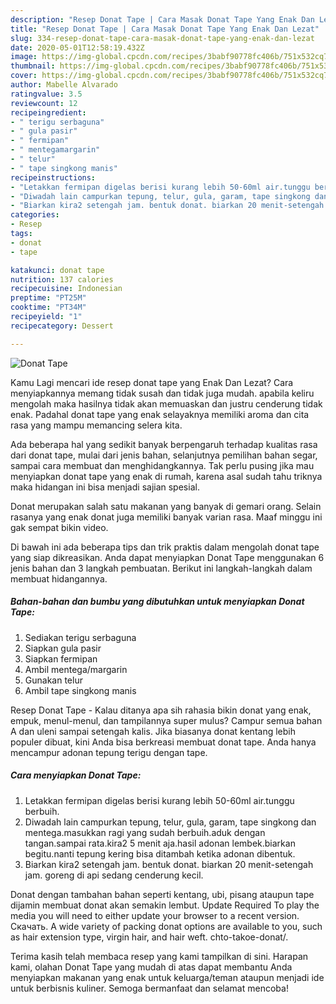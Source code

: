 ```yaml
---
description: "Resep Donat Tape | Cara Masak Donat Tape Yang Enak Dan Lezat"
title: "Resep Donat Tape | Cara Masak Donat Tape Yang Enak Dan Lezat"
slug: 334-resep-donat-tape-cara-masak-donat-tape-yang-enak-dan-lezat
date: 2020-05-01T12:58:19.432Z
image: https://img-global.cpcdn.com/recipes/3babf90778fc406b/751x532cq70/donat-tape-foto-resep-utama.jpg
thumbnail: https://img-global.cpcdn.com/recipes/3babf90778fc406b/751x532cq70/donat-tape-foto-resep-utama.jpg
cover: https://img-global.cpcdn.com/recipes/3babf90778fc406b/751x532cq70/donat-tape-foto-resep-utama.jpg
author: Mabelle Alvarado
ratingvalue: 3.5
reviewcount: 12
recipeingredient:
- " terigu serbaguna"
- " gula pasir"
- " fermipan"
- " mentegamargarin"
- " telur"
- " tape singkong manis"
recipeinstructions:
- "Letakkan fermipan digelas berisi kurang lebih 50-60ml air.tunggu berbuih."
- "Diwadah lain campurkan tepung, telur, gula, garam, tape singkong dan mentega.masukkan ragi yang sudah berbuih.aduk dengan tangan.sampai rata.kira2 5 menit aja.hasil adonan lembek.biarkan begitu.nanti tepung kering bisa ditambah ketika adonan dibentuk."
- "Biarkan kira2 setengah jam. bentuk donat. biarkan 20 menit-setengah jam. goreng di api sedang cenderung kecil."
categories:
- Resep
tags:
- donat
- tape

katakunci: donat tape 
nutrition: 137 calories
recipecuisine: Indonesian
preptime: "PT25M"
cooktime: "PT34M"
recipeyield: "1"
recipecategory: Dessert

---
```



![Donat Tape](https://img-global.cpcdn.com/recipes/3babf90778fc406b/751x532cq70/donat-tape-foto-resep-utama.jpg)

Kamu Lagi mencari ide resep donat tape yang Enak Dan Lezat? Cara menyiapkannya memang tidak susah dan tidak juga mudah. apabila keliru mengolah maka hasilnya tidak akan memuaskan dan justru cenderung tidak enak. Padahal donat tape yang enak selayaknya memiliki aroma dan cita rasa yang mampu memancing selera kita.

Ada beberapa hal yang sedikit banyak berpengaruh terhadap kualitas rasa dari donat tape, mulai dari jenis bahan, selanjutnya pemilihan bahan segar, sampai cara membuat dan menghidangkannya. Tak perlu pusing jika mau menyiapkan donat tape yang enak di rumah, karena asal sudah tahu triknya maka hidangan ini bisa menjadi sajian spesial.

Donat merupakan salah satu makanan yang banyak di gemari orang. Selain rasanya yang enak donat juga memiliki banyak varian rasa. Maaf minggu ini gak sempat bikin video.


Di bawah ini ada beberapa tips dan trik praktis dalam mengolah donat tape yang siap dikreasikan. Anda dapat menyiapkan Donat Tape menggunakan 6 jenis bahan dan 3 langkah pembuatan. Berikut ini langkah-langkah dalam membuat hidangannya.

<!--inarticleads1-->

##### Bahan-bahan dan bumbu yang dibutuhkan untuk menyiapkan Donat Tape:

1. Sediakan  terigu serbaguna
1. Siapkan  gula pasir
1. Siapkan  fermipan
1. Ambil  mentega/margarin
1. Gunakan  telur
1. Ambil  tape singkong manis


Resep Donat Tape - Kalau ditanya apa sih rahasia bikin donat yang enak, empuk, menul-menul, dan tampilannya super mulus? Campur semua bahan A dan uleni sampai setengah kalis. Jika biasanya donat kentang lebih populer dibuat, kini Anda bisa berkreasi membuat donat tape. Anda hanya mencampur adonan tepung terigu dengan tape. 

<!--inarticleads2-->

##### Cara menyiapkan Donat Tape:

1. Letakkan fermipan digelas berisi kurang lebih 50-60ml air.tunggu berbuih.
1. Diwadah lain campurkan tepung, telur, gula, garam, tape singkong dan mentega.masukkan ragi yang sudah berbuih.aduk dengan tangan.sampai rata.kira2 5 menit aja.hasil adonan lembek.biarkan begitu.nanti tepung kering bisa ditambah ketika adonan dibentuk.
1. Biarkan kira2 setengah jam. bentuk donat. biarkan 20 menit-setengah jam. goreng di api sedang cenderung kecil.


Donat dengan tambahan bahan seperti kentang, ubi, pisang ataupun tape dijamin membuat donat akan semakin lembut. Update Required To play the media you will need to either update your browser to a recent version. Скачать. A wide variety of packing donat options are available to you, such as hair extension type, virgin hair, and hair weft. chto-takoe-donat/. 

Terima kasih telah membaca resep yang kami tampilkan di sini. Harapan kami, olahan Donat Tape yang mudah di atas dapat membantu Anda menyiapkan makanan yang enak untuk keluarga/teman ataupun menjadi ide untuk berbisnis kuliner. Semoga bermanfaat dan selamat mencoba!
